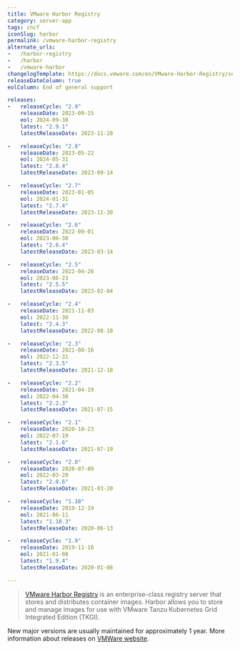 ```yaml
---
title: VMware Harbor Registry
category: server-app
tags: cncf
iconSlug: harbor
permalink: /vmware-harbor-registry
alternate_urls:
-   /harbor-registry
-   /harbor
-   /vmware-harbor
changelogTemplate: https://docs.vmware.com/en/VMware-Harbor-Registry/services/vmware-harbor-registry/GUID-release-notes.html#v__LATEST__
releaseDateColumn: true
eolColumn: End of general support

releases:
-   releaseCycle: "2.9"
    releaseDate: 2023-09-15
    eol: 2024-09-30
    latest: "2.9.1"
    latestReleaseDate: 2023-11-28

-   releaseCycle: "2.8"
    releaseDate: 2023-05-22
    eol: 2024-05-31
    latest: "2.8.4"
    latestReleaseDate: 2023-09-14

-   releaseCycle: "2.7"
    releaseDate: 2023-01-05
    eol: 2024-01-31
    latest: "2.7.4"
    latestReleaseDate: 2023-11-30

-   releaseCycle: "2.6"
    releaseDate: 2022-09-01
    eol: 2023-06-30
    latest: "2.6.4"
    latestReleaseDate: 2023-03-14

-   releaseCycle: "2.5"
    releaseDate: 2022-04-26
    eol: 2023-06-23
    latest: "2.5.5"
    latestReleaseDate: 2023-02-04

-   releaseCycle: "2.4"
    releaseDate: 2021-11-03
    eol: 2022-11-30
    latest: "2.4.3"
    latestReleaseDate: 2022-08-18

-   releaseCycle: "2.3"
    releaseDate: 2021-08-16
    eol: 2022-12-31
    latest: "2.3.5"
    latestReleaseDate: 2021-12-18

-   releaseCycle: "2.2"
    releaseDate: 2021-04-19
    eol: 2022-04-30
    latest: "2.2.3"
    latestReleaseDate: 2021-07-15

-   releaseCycle: "2.1"
    releaseDate: 2020-10-23
    eol: 2022-07-19
    latest: "2.1.6"
    latestReleaseDate: 2021-07-19

-   releaseCycle: "2.0"
    releaseDate: 2020-07-09
    eol: 2022-03-20
    latest: "2.0.6"
    latestReleaseDate: 2021-03-20

-   releaseCycle: "1.10"
    releaseDate: 2019-12-19
    eol: 2021-06-11
    latest: "1.10.3"
    latestReleaseDate: 2020-06-13

-   releaseCycle: "1.9"
    releaseDate: 2019-11-18
    eol: 2021-01-08
    latest: "1.9.4"
    latestReleaseDate: 2020-01-08

---
```


> [VMware Harbor Registry](https://docs.vmware.com/en/VMware-Harbor-Registry/services/vmware-harbor-registry/GUID-index.html) is an enterprise-class registry server that stores and distributes container images.
> Harbor allows you to store and manage images for use with VMware Tanzu Kubernetes Grid Integrated Edition (TKGI).

New major versions are usually maintained for approximately 1 year.
More information about releases on
[VMWare website](https://network.pivotal.io/products/harbor-container-registry/releases).
